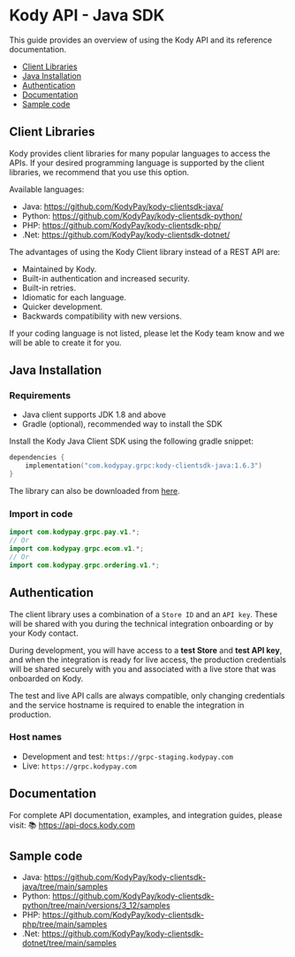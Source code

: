 # Kody API - Java SDK

This guide provides an overview of using the Kody API and its reference documentation.

- [Client Libraries](#client-libraries)
- [Java Installation](#java-installation)
- [Authentication](#authentication)
- [Documentation](#documentation)
- [Sample code](#sample-code)

## Client Libraries

Kody provides client libraries for many popular languages to access the APIs. If your desired programming language is supported by the client libraries, we recommend that you use this option.

Available languages:
- Java: https://github.com/KodyPay/kody-clientsdk-java/
- Python: https://github.com/KodyPay/kody-clientsdk-python/
- PHP: https://github.com/KodyPay/kody-clientsdk-php/
- .Net: https://github.com/KodyPay/kody-clientsdk-dotnet/

The advantages of using the Kody Client library instead of a REST API are:
- Maintained by Kody.
- Built-in authentication and increased security.
- Built-in retries.
- Idiomatic for each language.
- Quicker development.
- Backwards compatibility with new versions.

If your coding language is not listed, please let the Kody team know and we will be able to create it for you.

## Java Installation
### Requirements
- Java client supports JDK 1.8 and above
- Gradle (optional), recommended way to install the SDK

Install the Kody Java Client SDK using the following gradle snippet:

```kts
dependencies {
    implementation("com.kodypay.grpc:kody-clientsdk-java:1.6.3")
}
```
The library can also be downloaded from [here](https://central.sonatype.com/artifact/com.kodypay.api/kody-clientsdk-java/overview).

### Import in code

````java
import com.kodypay.grpc.pay.v1.*;
// Or
import com.kodypay.grpc.ecom.v1.*;
// Or
import com.kodypay.grpc.ordering.v1.*;
````

## Authentication

The client library uses a combination of a `Store ID` and an `API key`.
These will be shared with you during the technical integration onboarding or by your Kody contact.

During development, you will have access to a **test Store** and **test API key**, and when the integration is ready for live access, the production credentials will be shared securely with you and associated with a live store that was onboarded on Kody.

The test and live API calls are always compatible, only changing credentials and the service hostname is required to enable the integration in production.

### Host names

- Development and test: `https://grpc-staging.kodypay.com`
- Live: `https://grpc.kodypay.com`

## Documentation

For complete API documentation, examples, and integration guides, please visit:
📚 https://api-docs.kody.com

## Sample code

- Java: https://github.com/KodyPay/kody-clientsdk-java/tree/main/samples
- Python: https://github.com/KodyPay/kody-clientsdk-python/tree/main/versions/3_12/samples
- PHP: https://github.com/KodyPay/kody-clientsdk-php/tree/main/samples
- .Net: https://github.com/KodyPay/kody-clientsdk-dotnet/tree/main/samples
